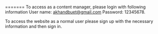 
=======
To access as a content manager, please login with following information User name: akhandbuet@gmail.com Password: 12345678.

To access the website as a normal user please sign up with the necessary information and then sign in.

